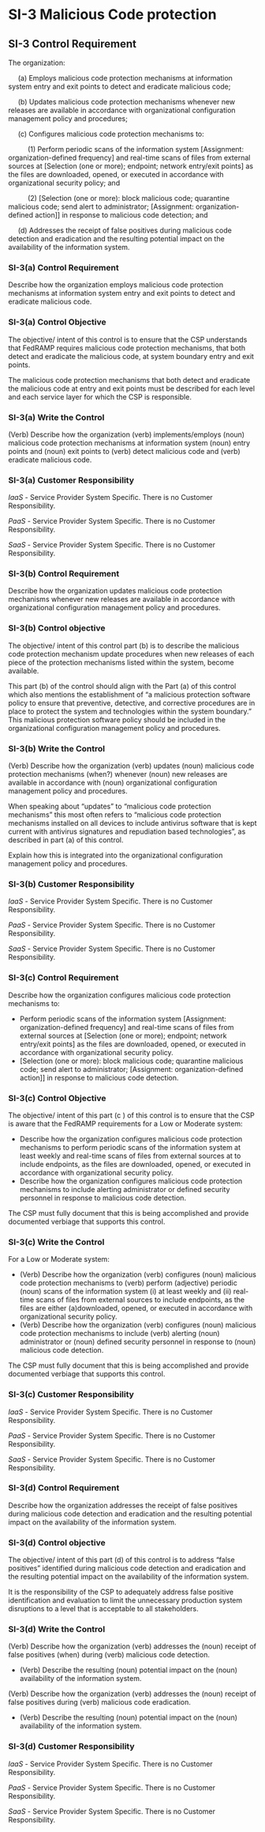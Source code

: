 # SI-3 Malicious Code protection
## SI-3 Control Requirement
The organization:

&nbsp;&nbsp;&nbsp;&nbsp;&nbsp;(a) Employs malicious code protection mechanisms at information system entry and exit points to detect and eradicate malicious code;

&nbsp;&nbsp;&nbsp;&nbsp;&nbsp;(b) Updates malicious code protection mechanisms whenever new releases are available in accordance with organizational configuration management policy and procedures;

&nbsp;&nbsp;&nbsp;&nbsp;&nbsp;(c) Configures malicious code protection mechanisms to:

&nbsp;&nbsp;&nbsp;&nbsp;&nbsp;&nbsp;&nbsp;&nbsp;&nbsp;&nbsp;(1) Perform periodic scans of the information system [Assignment: organization-defined frequency] and real-time scans of files from external sources at [Selection (one or more); endpoint; network entry/exit points] as the files are downloaded, opened, or executed in accordance with organizational security policy; and

&nbsp;&nbsp;&nbsp;&nbsp;&nbsp;&nbsp;&nbsp;&nbsp;&nbsp;&nbsp;(2) [Selection (one or more): block malicious code; quarantine malicious code; send alert to administrator; [Assignment: organization-defined action]] in response to malicious code detection; and

&nbsp;&nbsp;&nbsp;&nbsp;&nbsp;(d) Addresses the receipt of false positives during malicious code detection and eradication and the resulting potential impact on the availability of the information system.
### SI-3(a) Control Requirement
Describe how the organization employs malicious code protection mechanisms at information system entry and exit points to detect and eradicate malicious code.
### SI-3(a) Control Objective
The objective/ intent of this control is to ensure that the CSP understands that FedRAMP requires malicious code protection mechanisms, that both detect and eradicate the malicious code, at system boundary entry and exit points.

The malicious code protection mechanisms that both detect and eradicate the malicious code at entry and exit points must be described for each level and each service layer for which the CSP is responsible.
### SI-3(a) Write the Control
(Verb) Describe how the organization (verb) implements/employs (noun) malicious code protection mechanisms at information system (noun) entry points and (noun) exit points to (verb) detect malicious code and (verb) eradicate malicious code.
### SI-3(a) Customer Responsibility
*IaaS* - Service Provider System Specific. There is no Customer Responsibility.

*PaaS* - Service Provider System Specific. There is no Customer Responsibility.

*SaaS* - Service Provider System Specific. There is no Customer Responsibility.
### SI-3(b) Control Requirement
Describe how the organization updates malicious code protection mechanisms whenever new releases are available in accordance with organizational configuration management policy and procedures.
### SI-3(b) Control objective
The objective/ intent of this control part (b) is to describe the malicious code protection mechanism update procedures when new releases of each piece of the protection mechanisms listed within the system, become available.

This part (b) of the control should align with the Part (a) of this control which also mentions the establishment of “a malicious protection software policy to ensure that preventive, detective, and corrective procedures are in place to protect the system and technologies within the system boundary.” This malicious protection software policy should be included in the organizational configuration management policy and procedures.
### SI-3(b) Write the Control
(Verb) Describe how the organization (verb) updates (noun) malicious code protection mechanisms (when?) whenever (noun) new releases are available in accordance with (noun) organizational configuration management policy and procedures.

When speaking about “updates” to “malicious code protection mechanisms” this most often refers to “malicious code protection mechanisms installed on all devices to include antivirus software that is kept current with antivirus signatures and repudiation based technologies”, as described in part (a) of this control.

Explain how this is integrated into the organizational configuration management policy and procedures.
### SI-3(b) Customer Responsibility
*IaaS* - Service Provider System Specific. There is no Customer Responsibility.

*PaaS* - Service Provider System Specific. There is no Customer Responsibility.

*SaaS* - Service Provider System Specific. There is no Customer Responsibility.
### SI-3(c) Control Requirement
Describe how the organization configures malicious code protection mechanisms to:
  * Perform periodic scans of the information system [Assignment: organization-defined frequency] and real-time scans of files from external sources at [Selection (one or more); endpoint; network entry/exit points] as the files are downloaded, opened, or executed in accordance with organizational security policy.
  * [Selection (one or more): block malicious code; quarantine malicious code; send alert to administrator; [Assignment: organization-defined action]] in response to malicious code detection.
### SI-3(c) Control Objective
The objective/ intent of this part (c ) of this control is to ensure that the CSP is aware that the FedRAMP requirements for a Low or Moderate system:
  * Describe how the organization configures malicious code protection mechanisms to perform periodic scans of the information system at least weekly and real-time scans of files from external sources at to include endpoints, as the files are downloaded, opened, or executed in accordance with organizational security policy.
  * Describe how the organization configures malicious code protection mechanisms to include alerting administrator or defined security personnel in response to malicious code detection.

The CSP must fully document that this is being accomplished and provide documented verbiage that supports this control.
### SI-3(c) Write the Control
For a Low or Moderate system:
  * (Verb) Describe how the organization (verb) configures (noun) malicious code protection mechanisms to (verb) perform (adjective) periodic (noun) scans of the information system (i) at least weekly and (ii) real-time scans of files from external sources to include endpoints, as the files are either (a)downloaded, opened, or executed in accordance with organizational security policy.
  * (Verb) Describe how the organization (verb) configures (noun) malicious code protection mechanisms to include (verb) alerting (noun) administrator or (noun) defined security personnel in response to (noun) malicious code detection.

The CSP must fully document that this is being accomplished and provide documented verbiage that supports this control.
### SI-3(c) Customer Responsibility
*IaaS* - Service Provider System Specific. There is no Customer Responsibility.

*PaaS* - Service Provider System Specific. There is no Customer Responsibility.

*SaaS* - Service Provider System Specific. There is no Customer Responsibility.
### SI-3(d) Control Requirement
Describe how the organization addresses the receipt of false positives during malicious code detection and eradication and the resulting potential impact on the availability of the information system.
### SI-3(d) Control objective
The objective/ intent of this part (d) of this control is to address “false positives” identified during malicious code detection and eradication and the resulting potential impact on the availability of the information system.

It is the responsibility of the CSP to adequately address false positive identification and evaluation to limit the unnecessary production system disruptions to a level that is acceptable to all stakeholders.
### SI-3(d) Write the Control
(Verb) Describe how the organization (verb) addresses the (noun) receipt of false positives (when) during (verb) malicious code detection.
  * (Verb) Describe the resulting (noun) potential impact on the (noun) availability of the information system.

(Verb) Describe how the organization (verb) addresses the (noun) receipt of false positives during (verb) malicious code eradication.
  * (Verb) Describe the resulting (noun) potential impact on the (noun) availability of the information system.
### SI-3(d) Customer Responsibility
*IaaS* - Service Provider System Specific. There is no Customer Responsibility.

*PaaS* - Service Provider System Specific. There is no Customer Responsibility.

*SaaS* - Service Provider System Specific. There is no Customer Responsibility.
